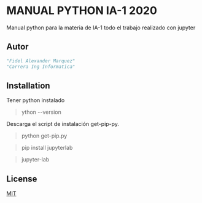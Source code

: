 # MANUAL PYTHON IA-1 2020

Manual python para la materia de IA-1 todo el trabajo realizado con jupyter

## Autor

```python
"Fidel Alexander Marquez"
"Carrera Ing Informatica"

```
## Installation

Tener python instalado 

>ython --version

Descarga el script de instalación get-pip-py.

>python get-pip.py

>pip install jupyterlab

>jupyter-lab



## License
[MIT](https://choosealicense.com/licenses/mit/)
